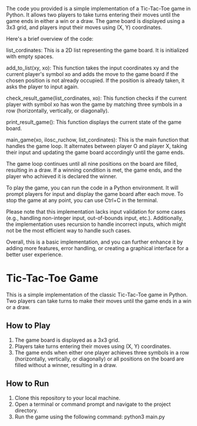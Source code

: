 The code you provided is a simple implementation of a Tic-Tac-Toe game in Python. It allows two players to take turns entering their moves until the game ends in either a win or a draw. The game board is displayed using a 3x3 grid, and players input their moves using (X, Y) coordinates.

Here's a brief overview of the code:

list_cordinates: This is a 2D list representing the game board. It is initialized with empty spaces.

add_to_list(xy, xo): This function takes the input coordinates xy and the current player's symbol xo and adds the move to the game board if the chosen position is not already occupied. If the position is already taken, it asks the player to input again.

check_result_game(list_cordinates, xo): This function checks if the current player with symbol xo has won the game by matching three symbols in a row (horizontally, vertically, or diagonally).

print_result_game(): This function displays the current state of the game board.

main_game(xo, ilosc_ruchow, list_cordinates): This is the main function that handles the game loop. It alternates between player O and player X, taking their input and updating the game board accordingly until the game ends.

The game loop continues until all nine positions on the board are filled, resulting in a draw. If a winning condition is met, the game ends, and the player who achieved it is declared the winner.

To play the game, you can run the code in a Python environment. It will prompt players for input and display the game board after each move. To stop the game at any point, you can use Ctrl+C in the terminal.

Please note that this implementation lacks input validation for some cases (e.g., handling non-integer input, out-of-bounds input, etc.). Additionally, the implementation uses recursion to handle incorrect inputs, which might not be the most efficient way to handle such cases.

Overall, this is a basic implementation, and you can further enhance it by adding more features, error handling, or creating a graphical interface for a better user experience.



# Tic-Tac-Toe Game

This is a simple implementation of the classic Tic-Tac-Toe game in Python. Two players can take turns to make their moves until the game ends in a win or a draw.

## How to Play

1. The game board is displayed as a 3x3 grid.
2. Players take turns entering their moves using (X, Y) coordinates.
3. The game ends when either one player achieves three symbols in a row (horizontally, vertically, or diagonally) or all positions on the board are filled without a winner, resulting in a draw.

## How to Run

1. Clone this repository to your local machine.
2. Open a terminal or command prompt and navigate to the project directory.
3. Run the game using the following command:
python3 main.py

